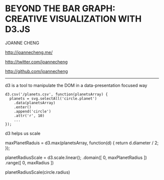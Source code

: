 BEYOND THE BAR GRAPH: CREATIVE VISUALIZATION WITH D3.JS
=======================================================

JOANNE CHENG

http://joannecheng.me/

http://twitter.com/joannecheng

http://github.com/joannecheng

---

d3 is a tool to manipulate the DOM in a data-presentation focused way

    d3.csv('/planets.csv', function(planetsArray) {
      planets = svg.selectAll('circle.planet')
        .data(planetsArray)
        .enter()
        .append('circle')
        .attr('r', 10)
        ...
    });

d3 helps us scale

  maxPlanetRaduis = d3.max(planetsArray, function(d) {
    return d.diameter / 2;
  });

  planetRadiusScale = d3.scale.linear();
    .domain([ 0, maxPlanetRadius ])
    .range([ 0, maxRadius ])

  planetRadiusScale(circle.radius)
